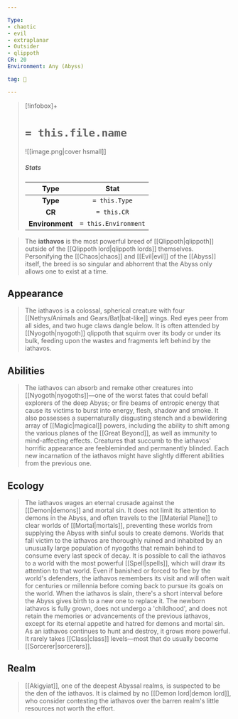 ```yaml
---

Type:
- chaotic
- evil
- extraplanar
- Outsider
- qlippoth
CR: 20
Environment: Any (Abyss)

tag: 👹

---
```


> [!infobox]+
> #  `= this.file.name`
> ![[image.png|cover hsmall]]
> ##### Stats
> Type | Stat |
> :---:|:---:|
> **Type** | `= this.Type` |
> **CR** | `= this.CR` |
> **Environment** | `= this.Environment` |



> The **iathavos** is the most powerful breed of [[Qlippoth|qlippoth]] outside of the [[Qlippoth lord|qlippoth lords]] themselves. Personifying the [[Chaos|chaos]] and [[Evil|evil]] of the [[Abyss]] itself, the breed is so singular and abhorrent that the Abyss only allows one to exist at a time.



## Appearance

> The iathavos is a colossal, spherical creature with four [[Nethys/Animals and Gears/Bat|bat-like]] wings. Red eyes peer from all sides, and two huge claws dangle below. It is often attended by [[Nyogoth|nyogoth]] qlippoth that squirm over its body or under its bulk, feeding upon the wastes and fragments left behind by the iathavos.


## Abilities

> The iathavos can absorb and remake other creatures into [[Nyogoth|nyogoths]]—one of the worst fates that could befall explorers of the deep Abyss; or fire beams of entropic energy that cause its victims to burst into energy, flesh, shadow and smoke. It also possesses a supernaturally disgusting stench and a bewildering array of [[Magic|magical]] powers, including the ability to shift among the various planes of the [[Great Beyond]], as well as immunity to mind-affecting effects. Creatures that succumb to the iathavos' horrific appearance are feebleminded and permanently blinded. Each new incarnation of the iathavos might have slightly different abilities from the previous one.


## Ecology

> The iathavos wages an eternal crusade against the [[Demon|demons]] and mortal sin. It does not limit its attention to demons in the Abyss, and often travels to the [[Material Plane]] to clear worlds of [[Mortal|mortals]], preventing these worlds from supplying the Abyss with sinful souls to create demons. Worlds that fall victim to the iathavos are thoroughly ruined and inhabited by an unusually large population of nyogoths that remain behind to consume every last speck of decay.
> It is possible to call the iathavos to a world with the most powerful [[Spell|spells]], which will draw its attention to that world. Even if banished or forced to flee by the world's defenders, the iathavos remembers its visit and will often wait for centuries or millennia before coming back to pursue its goals on the world.
> When the iathavos is slain, there's a short interval before the Abyss gives birth to a new one to replace it. The newborn iathavos is fully grown, does not undergo a 'childhood', and does not retain the memories or advancements of the previous iathavos, except for its eternal appetite and hatred for demons and mortal sin. As an iathavos continues to hunt and destroy, it grows more powerful. It rarely takes [[Class|class]] levels—most that do usually become [[Sorcerer|sorcerers]].


## Realm

> [[Akigyiat]], one of the deepest Abyssal realms, is suspected to be the den of the iathavos. It is claimed by no [[Demon lord|demon lord]], who consider contesting the iathavos over the barren realm's little resources not worth the effort.








